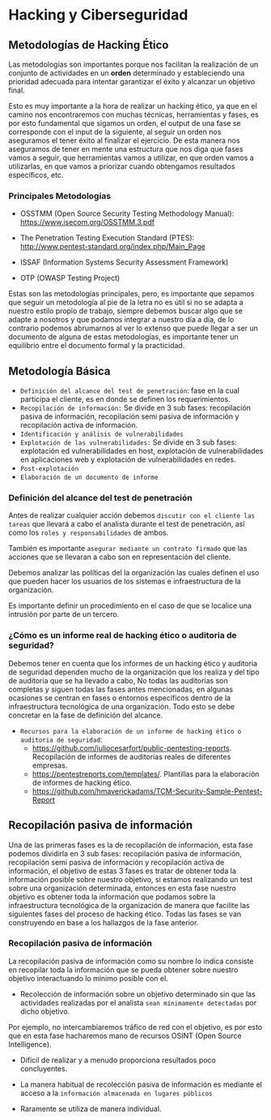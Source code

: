 # Hacking y Ciberseguridad

## Metodologías de Hacking Ético

Las metodologías son importantes porque nos facilitan la realización de un conjunto de actividades en un **orden** determinado y estableciendo una prioridad adecuada para intentar garantizar el éxito y alcanzar un objetivo final.

Esto es muy importante a la hora de realizar un hacking ético, ya que en el camino nos encontraremos con muchas técnicas, herramientas y fases, es por esto fundamental que sigamos un orden, el output de una fase se corresponde con el input de la siguiente, al seguir un orden nos aseguramos el tener éxito al finalizar el ejercicio. De esta manera nos aseguramos de tener en mente una estructura que nos diga que fases vamos a seguir, que herramientas vamos a utilizar, en que orden vamos a utilizarlas, en que vamos a priorizar cuando obtengamos resultados específicos, etc.

### Principales Metodologías

* OSSTMM (Open Source Security Testing Methodology Manual): https://www.isecom.org/OSSTMM.3.pdf

* The Penetration Testing Execution Standard (PTES): http://www.pentest-standard.org/index.php/Main_Page

* ISSAF (Information Systems Security Assessment Framework)

* OTP (OWASP Testing Project)

Estas son las metodologías principales, pero, es importante que sepamos que seguir un metodología al pie de la letra no es útil si no se adapta a nuestro estilo propio de trabajo, siempre debemos buscar algo que se adapte a nosotros y que podamos integrar a nuestro día a día, de lo contrario podemos abrumarnos al ver lo extenso que puede llegar a ser un documento de alguna de estas metodologías, es importante tener un equilibrio entre el documento formal y la practicidad.

## Metodología Básica

- ``Definición del alcance del test de penetración``: fase en la cual participa el cliente, es en donde se definen los requerimientos.
- ``Recopilación de información:`` Se divide en 3 sub fases: recopilación pasiva de información, recopilación semi pasiva de información y recopilación activa de información.
- ``Identificación y análisis de vulnerabilidades``
- ``Explotación de las vulnerabilidades:`` Se divide en 3 sub fases: explotación ed vulnerabilidades en host, explotación de vulnerabilidades en aplicaciones web y explotación de vulnerabilidades en redes.
- ``Post-explotación``
- ``Elaboración de un documento de informe``

### Definición del alcance del test de penetración

Antes de realizar cualquier acción debemos ``discutir con el cliente las tareas`` que llevará a cabo el analista durante el test de penetración, así como los ``roles y responsabilidades`` de ambos.

También es importante ``asegurar mediante un contrato firmado`` que las acciones que se llevaran a cabo son en representación del cliente.

Debemos analizar las políticas del la organización las cuales definen el uso que pueden hacer los usuarios de los sistemas e infraestructura de la organización.

Es importante definir un procedimiento en el caso de que se localice una intrusión por parte de un tercero.

### ¿Cómo es un informe real de hacking ético o auditoria de seguridad?

Debemos tener en cuenta que los informes de un hacking ético y auditoria de seguridad dependen mucho de la organización que los realiza y del tipo de auditoria que se ha llevado a cabo, No todas las auditorias son completas y siguen todas las fases antes mencionadas, en algunas ocasiones se centran en fases o entornos específicos dentro de la infraestructura tecnológica de una organización. Todo esto se debe concretar en la fase de definición del alcance.

- ``Recursos para la elaboración de un informe de hacking ético o auditoria de seguridad``: 
  - https://github.com/juliocesarfort/public-pentesting-reports. Recopilación de informes de auditorias reales de diferentes empresas.
  - https://pentestreports.com/templates/. Plantillas para la elaboración de informes de hacking ético.
  - https://github.com/hmaverickadams/TCM-Security-Sample-Pentest-Report

## Recopilación pasiva de información

Una de las primeras fases es la de recopilación de información, esta fase podemos dividirla en 3 sub fases: recopilación pasiva de información, recopilación semi pasiva de información y recopilación activa de información, el objetivo de estas 3 fases es tratar de obtener toda la información posible sobre nuestro objetivo, si estamos realizando un test sobre una organización determinada, entonces en esta fase nuestro objetivo es obtener toda la información que podamos sobre la infraestructura tecnológica de la organización de manera que facilite las siguientes fases del proceso de hacking ético. Todas las fases se van construyendo en base a los hallazgos de la fase anterior.

### Recopilación pasiva de información

La recopilación pasiva de información como su nombre lo indica consiste en recopilar toda la información que se pueda obtener sobre nuestro objetivo interactuando lo mínimo posible con el.

- Recolección de información sobre un objetivo determinado sin que las actividades realizadas por el analista `sean mínimamente detectadas` por dicho objetivo.

Por ejemplo, no intercambiaremos tráfico de red con el objetivo, es por esto que en esta fase hacharemos mano de recursos OSINT (Open Source Intelligence).

- Difícil de realizar y a menudo proporciona resultados poco concluyentes.

- La manera habitual de recolección pasiva de información es mediante el acceso a la `información almacenada en lugares públicos`

- Raramente se utiliza de manera individual.